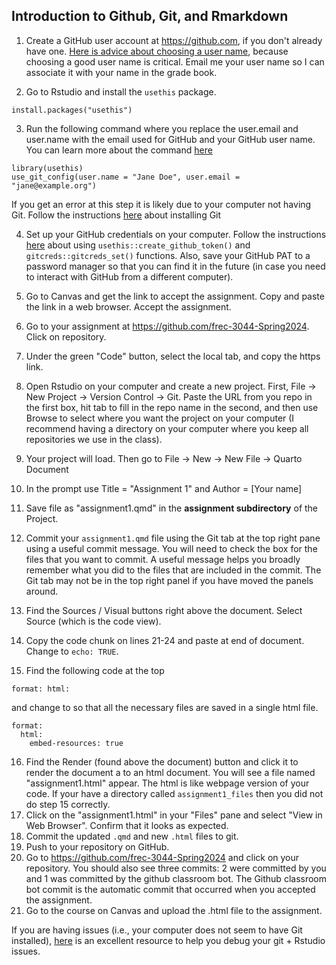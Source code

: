 ## Introduction to Github, Git, and Rmarkdown

1.  Create a GitHub user account at <https://github.com>, if you don't already have one. [Here is advice about choosing a user name](https://happygitwithr.com/github-acct.html#username-advice), because choosing a good user name is critical.  Email me your user name so I can associate it with your name in the grade book.

2.  Go to Rstudio and install the `usethis` package.

```         
install.packages("usethis")
```

3.  Run the following command where you replace the user.email and user.name with the email used for GitHub and your GitHub user name. You can learn more about the command [here](https://happygitwithr.com/hello-git.html#hello-git)

```         
library(usethis)
use_git_config(user.name = "Jane Doe", user.email = "jane@example.org")
```

If you get an error at this step it is likely due to your computer not having Git. Follow the instructions [here](https://happygitwithr.com/install-git.html) about installing Git

4.  Set up your GitHub credentials on your computer. Follow the instructions [here](https://happygitwithr.com/https-pat.html#tldr) about using `usethis::create_github_token()` and `gitcreds::gitcreds_set()` functions. Also, save your GitHub PAT to a password manager so that you can find it in the future (in case you need to interact with GitHub from a different computer).

5.  Go to Canvas and get the link to accept the assignment. Copy and paste the link in a web browser. Accept the assignment.

6.  Go to your assignment at <https://github.com/frec-3044-Spring2024>. Click on repository.

7.  Under the green "Code" button, select the local tab, and copy the https link.

8.  Open Rstudio on your computer and create a new project. First, File -\> New Project -\> Version Control -\> Git. Paste the URL from you repo in the first box, hit tab to fill in the repo name in the second, and then use Browse to select where you want the project on your computer (I recommend having a directory on your computer where you keep all repositories we use in the class).

9.  Your project will load. Then go to File -\> New -\> New File -\> Quarto Document

10. In the prompt use Title = "Assignment 1" and Author = [Your name]

11. Save file as "assignment1.qmd" in the **assignment subdirectory** of the Project.

12. Commit your `assignment1.qmd` file using the Git tab at the top right pane using a useful commit message. You will need to check the box for the files that you want to commit. A useful message helps you broadly remember what you did to the files that are included in the commit. The Git tab may not be in the top right panel if you have moved the panels around.

13. Find the Sources / Visual buttons right above the document. Select Source (which is the code view).

14. Copy the code chunk on lines 21-24 and paste at end of document. Change to `echo: TRUE`.

15. Find the following code at the top

```         
format: html:
```

and change to so that all the necessary files are saved in a single html file.

```         
format:   
  html:
    embed-resources: true
```

16. Find the Render (found above the document) button and click it to render the document a to an html document. You will see a file named "assignment1.html" appear. The html is like webpage version of your code. If your have a directory called `assignment1_files` then you did not do step 15 correctly.
17. Click on the "assignment1.html" in your "Files" pane and select "View in Web Browser". Confirm that it looks as expected.
18. Commit the updated `.qmd` and new `.html` files to git.
19. Push to your repository on GitHub.
20. Go to <https://github.com/frec-3044-Spring2024> and click on your repository. You should also see three commits: 2 were committed by you and 1 was committed by the github classroom bot. The Github classroom bot commit is the automatic commit that occurred when you accepted the assignment.
21. Go to the course on Canvas and upload the .html file to the assignment.

If you are having issues (i.e., your computer does not seem to have Git installed), [here](https://happygitwithr.com/index.html) is an excellent resource to help you debug your git + Rstudio issues.
